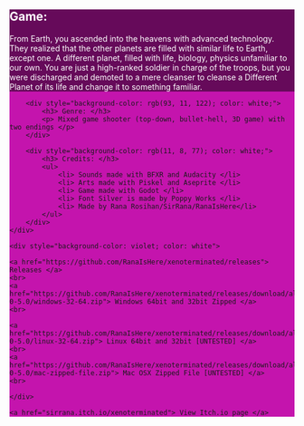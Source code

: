 <html>
    
<body>
    <div style="background-color: rgb(196, 20, 173)">
        <div style="background-color: rgb(102, 10, 90); color: white;"> 
            <h2> Game: </h2>
            <p> From Earth, you ascended into the heavens with advanced technology. They realized that the other planets are filled with similar life to Earth, except one. A different         planet, filled with life, biology, physics unfamiliar to our own. You are just a high-ranked soldier in charge of the troops, but you were discharged and demoted to a mere         cleanser to cleanse a Different Planet of its life and change it to something familiar. </p>
        </div>

        <div style="background-color: rgb(93, 11, 122); color: white;"> 
            <h3> Genre: </h3>
            <p> Mixed game shooter (top-down, bullet-hell, 3D game) with two endings </p>
        </div>
        
        <div style="background-color: rgb(11, 8, 77); color: white;"> 
            <h3> Credits: </h3>
            <ul>
                <li> Sounds made with BFXR and Audacity </li>
                <li> Arts made with Piskel and Aseprite </li>
                <li> Game made with Godot </li>
                <li> Font Silver is made by Poppy Works </li>
                <li> Made by Rana Rosihan/SirRana/RanaIsHere</li>
            </ul>
        </div>
    </div>
    
    <div style="background-color: violet; color: white">
    
    <a href="https://github.com/RanaIsHere/xenoterminated/releases"> Releases </a>
    <br>
    <a href="https://github.com/RanaIsHere/xenoterminated/releases/download/alpha-0-5.0/windows-32-64.zip"> Windows 64bit and 32bit Zipped </a>
    <br>
    
    <a href="https://github.com/RanaIsHere/xenoterminated/releases/download/alpha-0-5.0/linux-32-64.zip"> Linux 64bit and 32bit [UNTESTED] </a>
    <br>
    <a href="https://github.com/RanaIsHere/xenoterminated/releases/download/alpha-0-5.0/mac-zipped-file.zip"> Mac OSX Zipped File [UNTESTED] </a>
    <br>

    </div>
    
    <a href="sirrana.itch.io/xenoterminated"> View Itch.io page </a>
</body>

</html>

